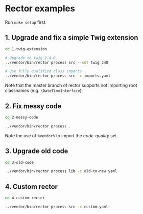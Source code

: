 # Rector examples

Run `make setup` first.

## 1. Upgrade and fix a simple Twig extension

```bash
cd 1-twig-extension

# Upgrade to twig 2.4.0
../vendor/bin/rector process src --set twig 240

# Use fully qualified class imports
../vendor/bin/rector process src -c imports.yaml
```

Note that the master branch of rector supports not importing root classnames (e.g. `\DateTimeInterface`).

## 2. Fix messy code

```bash
cd 2-messy-code

../vendor/bin/rector process .
```

Note the use of `%vendor%` to import the *code-quality* set.

## 3. Upgrade old code

```bash
cd 3-old-code

../vendor/bin/rector process lib -c old-to-new.yaml
```

## 4. Custom rector

```bash
cd 4-custom-rector

../vendor/bin/rector process src -c custom.yaml
```
